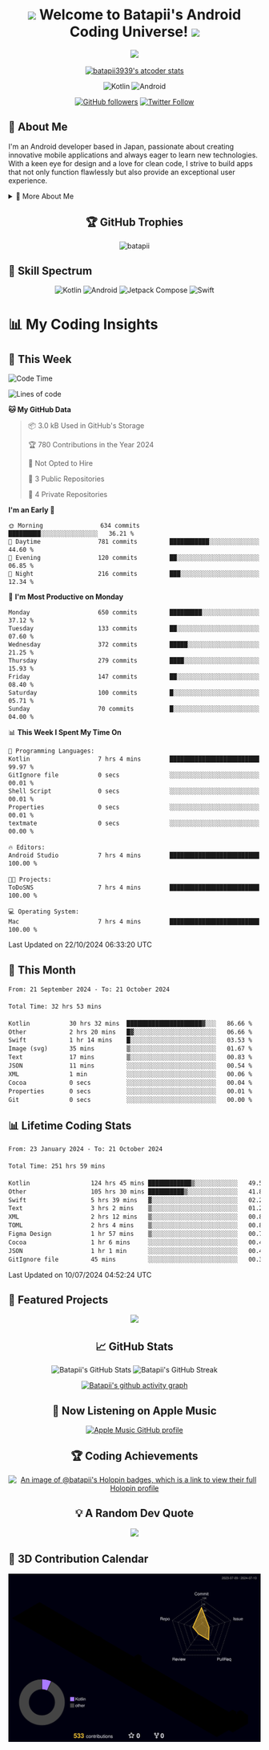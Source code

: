 <h1 align="center">
  <img src="https://media.giphy.com/media/hvRJCLFzcasrR4ia7z/giphy.gif" width="28">
  Welcome to Batapii's Android Coding Universe!
  <img src="https://media.giphy.com/media/hvRJCLFzcasrR4ia7z/giphy.gif" width="28">
</h1>

<p align="center">
  <img src="https://readme-typing-svg.herokuapp.com/?lines=Android+Developer+in+Japan;Always%20learning%20new%20things&font=Fira%20Code&center=true&width=440&height=45&color=f75c7e&vCenter=true&size=22">
</p>

<div align="center">

[![batapii3939's atcoder stats](https://atcoder-readme-stats.vercel.app/stats/batapii3939?theme=dark&show_history=5&width=450)](https://github.com/iwbc-mzk/atcoder-readme-stats)

![Kotlin](https://img.shields.io/badge/Kotlin-★☆☆☆☆☆☆☆☆☆-brightgreen)
![Android](https://img.shields.io/badge/Android-★☆☆☆☆☆☆☆☆☆-brightgreen)

  
[![GitHub followers](https://img.shields.io/github/followers/batapii?style=social)](https://github.com/batapii)
[![Twitter Follow](https://img.shields.io/twitter/follow/batapii?style=social)](https://twitter.com/batapii3939)

</div>

## 🚀 About Me
I'm an Android developer based in Japan, passionate about creating innovative mobile applications and always eager to learn new technologies. With a keen eye for design and a love for clean code, I strive to build apps that not only function flawlessly but also provide an exceptional user experience.

<details>
<summary>🌟 More About Me</summary>

- 🔭 I'm currently working on revolutionizing mobile productivity apps
- 🌱 I'm currently learning Kotlin Multiplatform and Jetpack Compose
- 👯 I'm looking to collaborate on open-source Android projects

</details>

<h2 align="center">🏆 GitHub Trophies</h2>
<p align="center">
  <img src="https://github-profile-trophy.vercel.app/?username=batapii&theme=nord&column=7&no-frame=true&no-bg=true&rank=SECRET,SSS,SS,S,AAA,AA,A,B,C,?" alt="batapii" />
</p>

## 🌈 Skill Spectrum

<div align="center">

![Kotlin](https://img.shields.io/badge/Kotlin-0095D5?style=for-the-badge&logo=kotlin&logoColor=white)
![Android](https://img.shields.io/badge/Android-3DDC84?style=for-the-badge&logo=android&logoColor=white)
![Jetpack Compose](https://img.shields.io/badge/Jetpack%20Compose-4285F4?style=for-the-badge&logo=jetpackcompose&logoColor=white)
![Swift](https://img.shields.io/badge/Swift-FA7343?style=for-the-badge&logo=swift&logoColor=white)

</div>


# 📊 My Coding Insights

## 📅 This Week
<!--START_SECTION:waka-week-->
![Code Time](http://img.shields.io/badge/Code%20Time-254%20hrs%2021%20mins-blue)

![Lines of code](https://img.shields.io/badge/From%20Hello%20World%20I%27ve%20Written-118.2%20thousand%20lines%20of%20code-blue)

**🐱 My GitHub Data** 

> 📦 3.0 kB Used in GitHub's Storage 
 > 
> 🏆 780 Contributions in the Year 2024
 > 
> 🚫 Not Opted to Hire
 > 
> 📜 3 Public Repositories 
 > 
> 🔑 4 Private Repositories 
 > 
**I'm an Early 🐤** 

```text
🌞 Morning                634 commits         █████████░░░░░░░░░░░░░░░░   36.21 % 
🌆 Daytime                781 commits         ███████████░░░░░░░░░░░░░░   44.60 % 
🌃 Evening                120 commits         ██░░░░░░░░░░░░░░░░░░░░░░░   06.85 % 
🌙 Night                  216 commits         ███░░░░░░░░░░░░░░░░░░░░░░   12.34 % 
```
📅 **I'm Most Productive on Monday** 

```text
Monday                   650 commits         █████████░░░░░░░░░░░░░░░░   37.12 % 
Tuesday                  133 commits         ██░░░░░░░░░░░░░░░░░░░░░░░   07.60 % 
Wednesday                372 commits         █████░░░░░░░░░░░░░░░░░░░░   21.25 % 
Thursday                 279 commits         ████░░░░░░░░░░░░░░░░░░░░░   15.93 % 
Friday                   147 commits         ██░░░░░░░░░░░░░░░░░░░░░░░   08.40 % 
Saturday                 100 commits         █░░░░░░░░░░░░░░░░░░░░░░░░   05.71 % 
Sunday                   70 commits          █░░░░░░░░░░░░░░░░░░░░░░░░   04.00 % 
```


📊 **This Week I Spent My Time On** 

```text
💬 Programming Languages: 
Kotlin                   7 hrs 4 mins        █████████████████████████   99.97 % 
GitIgnore file           0 secs              ░░░░░░░░░░░░░░░░░░░░░░░░░   00.01 % 
Shell Script             0 secs              ░░░░░░░░░░░░░░░░░░░░░░░░░   00.01 % 
Properties               0 secs              ░░░░░░░░░░░░░░░░░░░░░░░░░   00.01 % 
textmate                 0 secs              ░░░░░░░░░░░░░░░░░░░░░░░░░   00.00 % 

🔥 Editors: 
Android Studio           7 hrs 4 mins        █████████████████████████   100.00 % 

🐱‍💻 Projects: 
ToDoSNS                  7 hrs 4 mins        █████████████████████████   100.00 % 

💻 Operating System: 
Mac                      7 hrs 4 mins        █████████████████████████   100.00 % 
```


 Last Updated on 22/10/2024 06:33:20 UTC
<!--END_SECTION:waka-week-->

## 📅 This Month
<!--START_SECTION:wakamonth-->

```txt
From: 21 September 2024 - To: 21 October 2024

Total Time: 32 hrs 53 mins

Kotlin           30 hrs 32 mins  █████████████████████▓░░░   86.66 %
Other            2 hrs 20 mins   █▓░░░░░░░░░░░░░░░░░░░░░░░   06.66 %
Swift            1 hr 14 mins    █░░░░░░░░░░░░░░░░░░░░░░░░   03.53 %
Image (svg)      35 mins         ▒░░░░░░░░░░░░░░░░░░░░░░░░   01.67 %
Text             17 mins         ▒░░░░░░░░░░░░░░░░░░░░░░░░   00.83 %
JSON             11 mins         ░░░░░░░░░░░░░░░░░░░░░░░░░   00.54 %
XML              1 min           ░░░░░░░░░░░░░░░░░░░░░░░░░   00.06 %
Cocoa            0 secs          ░░░░░░░░░░░░░░░░░░░░░░░░░   00.04 %
Properties       0 secs          ░░░░░░░░░░░░░░░░░░░░░░░░░   00.01 %
Git              0 secs          ░░░░░░░░░░░░░░░░░░░░░░░░░   00.00 %
```

<!--END_SECTION:wakamonth-->

## 📊 Lifetime Coding Stats

<!--START_SECTION:wakaalltime-->

```txt
From: 23 January 2024 - To: 21 October 2024

Total Time: 251 hrs 59 mins

Kotlin                 124 hrs 45 mins ████████████▒░░░░░░░░░░░░   49.51 %
Other                  105 hrs 30 mins ██████████▒░░░░░░░░░░░░░░   41.87 %
Swift                  5 hrs 39 mins   ▓░░░░░░░░░░░░░░░░░░░░░░░░   02.25 %
Text                   3 hrs 2 mins    ▒░░░░░░░░░░░░░░░░░░░░░░░░   01.21 %
XML                    2 hrs 12 mins   ▒░░░░░░░░░░░░░░░░░░░░░░░░   00.87 %
TOML                   2 hrs 4 mins    ▒░░░░░░░░░░░░░░░░░░░░░░░░   00.82 %
Figma Design           1 hr 57 mins    ▒░░░░░░░░░░░░░░░░░░░░░░░░   00.78 %
Cocoa                  1 hr 6 mins     ░░░░░░░░░░░░░░░░░░░░░░░░░   00.44 %
JSON                   1 hr 1 min      ░░░░░░░░░░░░░░░░░░░░░░░░░   00.41 %
GitIgnore file         45 mins         ░░░░░░░░░░░░░░░░░░░░░░░░░   00.30 %
```

<!--END_SECTION:wakaalltime-->

Last Updated on 10/07/2024 04:52:24 UTC

## 🌟 Featured Projects

<div align="center">
  <a href="https://github.com/batapii/ToDoSNS">
    <img src="https://github-readme-stats.vercel.app/api/pin/?username=batapii&repo=ToDoSNS&theme=radical" />
  </a>

## 📈 GitHub Stats

<div align="center">
  <img src="https://github-readme-stats.vercel.app/api?username=batapii&show_icons=true&theme=radical" alt="Batapii's GitHub Stats" />
  <img src="https://github-readme-streak-stats.herokuapp.com/?user=batapii&theme=radical" alt="Batapii's GitHub Streak" />
  
[![Batapii's github activity graph](https://github-readme-activity-graph.vercel.app/graph?username=batapii&theme=react-dark)](https://github.com/ashutosh00710/github-readme-activity-graph)
</div>

## 🎵 Now Listening on Apple Music

<div align="center">
  
[![Apple Music GitHub profile](https://music-profile.rayriffy.com/theme/dark.svg?uid=001005.6598667d2ffd4a10a4f429edd0ba24c4.1156)](https://github.com/rayriffy/apple-music-github-profile)

</div>


## 🏆 Coding Achievements

<div align="center">

[![An image of @batapii's Holopin badges, which is a link to view their full Holopin profile](https://holopin.me/batapii)](https://holopin.io/@batapii)

</div>

## 💡 A Random Dev Quote

<div align="center">

![](https://quotes-github-readme.vercel.app/api?type=horizontal&theme=radical)

</div>

</div>

## 🚀 3D Contribution Calendar

<div align="center">
  
![](./profile-3d-contrib/profile-night-rainbow.svg)

</div>
